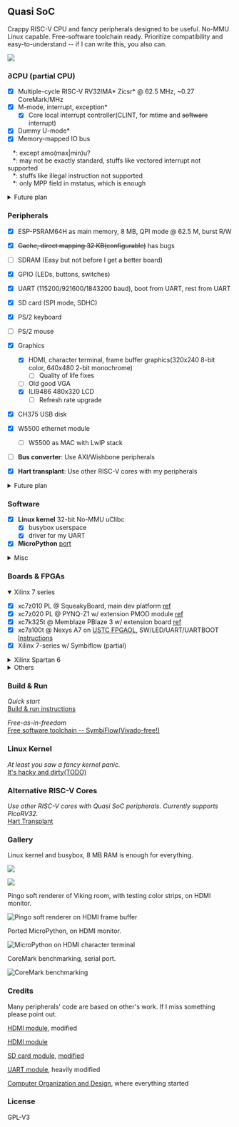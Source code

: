 ## Quasi SoC

Crappy RISC-V CPU and fancy peripherals designed to be useful. No-MMU Linux capable. Free-software toolchain ready. Prioritize compatibility and easy-to-understand -- if I can write this, you also can. 

![](doc/design.png)

### ∂CPU (partial CPU)

- [x] Multiple-cycle RISC-V RV32IMA\* Zicsr\* @ 62.5 MHz, ~0.27 CoreMark/MHz
- [x] M-mode, interrupt, exception\*
  - [x] Core local interrupt controller(CLINT, for mtime and ~~software~~ interrupt)
- [x] Dummy U-mode\*
- [x] Memory-mapped IO bus

&nbsp;&nbsp;  \*: except amo(max|min)u? </br>
&nbsp;&nbsp;  \*: may not be exactly standard, stuffs like vectored interrupt not supported </br>
&nbsp;&nbsp;  \*: stuffs like illegal instruction not supported </br>
&nbsp;&nbsp;  \*: only MPP field in mstatus, which is enough</br>

<details>
<summary>Future plan</summary>

- [ ] Bus arbitration
- [ ] Platform-level interrupt controller(PLIC, for external interrupt)
- [ ] Sv32 MMU
- [ ] S-mode
- [ ] more U-mode stuffs
- [ ] GDB debug over openocd JTAG
- [ ] PMP (not planned)
- [ ] Formal verification (not planned)
- [ ] Pipeline (not planned)

</details>

### Peripherals

- [x] ESP-PSRAM64H as main memory, 8 MB, QPI mode @ 62.5 M, burst R/W
- [x] ~~Cache, direct mapping 32 KB(configurable)~~ has bugs
- [ ] SDRAM (Easy but not before I get a better board)
- [x] GPIO (LEDs, buttons, switches)
- [x] UART (115200/921600/1843200 baud), boot from UART, rest from UART
- [x] SD card (SPI mode, SDHC)
- [x] PS/2 keyboard
- [ ] PS/2 mouse
- [x] Graphics
  - [x] HDMI, character terminal, frame buffer graphics(320x240 8-bit color, 640x480 2-bit monochrome)
    - [ ] Quality of life fixes
  - [ ] Old good VGA
  - [x] ILI9486 480x320 LCD
    - [ ] Refresh rate upgrade
- [x] CH375 USB disk
- [x] W5500 ethernet module
  - [ ] W5500 as MAC with LwIP stack
- [ ] **Bus converter**: Use AXI/Wishbone peripherals
- [x] **Hart transplant**: Use other RISC-V cores with my peripherals


<details>
<summary>Future plan</summary>

- [ ] Internet connectivity
  - [ ] LAN8720 module w/ RGMII PHY (need FPGA MAC)
  - [ ] ESP8266/ESP32 Wifi module (Boring and assaulting)
  - [ ] ENC28J60
  - [ ] LwIP stack
- [ ] USB capability
  - [ ] Host controller, like SL811
  - [ ] USB3300/TUSB1210 ULPI PHY (need FPGA host)
  - [ ] Driver for classes(HID, HUB, Mass Storage)

</details>

### Software

- [x] **Linux kernel** 32-bit No-MMU uClibc
  - [x] busybox userspace
  - [x] driver for my UART
- [x] **MicroPython** [port](https://github.com/regymm/micropython/tree/master/ports/QuasiSoC)

<details>
<summary>Misc</summary>

- [x] Standard RISC-V toolchain and ASM/C programming for RV32IM Newlib
- [x] Basic RISC-V [tests](https://github.com/cliffordwolf/picorv32/tree/master/tests) 
- [x] **CoreMark** performance approx. 0.27 CoreMark/MHz
- [x] Fancy but very slow **[soft renderer](https://github.com/fededevi/pingo/)**
- [x] Bad Apple!! on LCD(low quality)
- [ ] Bad Apple!! on HDMI

</details>

### Boards & FPGAs

<details open>
<summary>Xilinx 7 series</summary>

- [x] xc7z010 PL @ SqueakyBoard, main dev platform [ref](https://github.com/ustcpetergu/SqueakyBoard)
- [x] xc7z020 PL @ PYNQ-Z1 w/ extension PMOD module [ref](https://reference.digilentinc.com/programmable-logic/pynq-z1/start)
- [x] xc7k325t @ Memblaze PBlaze 3 w/ extension board  [ref](https://www.tweaktown.com/reviews/6797/memblaze-pblaze3l-1-2tb-enterprise-pcie-ssd-review/index.html)
- [x] xc7a100t @ Nexys A7 on [USTC FPGAOL](fpgaol.ustc.edu.cn), SW/LED/UART/UARTBOOT [Instructions](fpgaol.md)
- [x] Xilinx 7-series w/ Symbiflow (partial)

</details>


<details>
<summary>Xilinx Spartan 6</summary>

- [x] xc6slx16 @ Nameless LED controller module

</details>

<details>
<summary>Others</summary>

- [ ] ep4ce15 @ QMTech core board w/ SDRAM [ref](http://land-boards.com/blwiki/index.php?title=QMTECH_EP4CE15_FPGA_Card)
- [ ] ep2c35 @ Cisco HWIC-3G-CDMA router module [ref](https://github.com/tomverbeure/cisco-hwic-3g-cdma)
- [ ] lfe5u-12f @ mystery module
- [ ] K210 or some other hardcore RISCV
- [ ] lfe5u or iCE40 w/ free software toolchain(Symbiflow, icestorm)

</details>


### Build & Run

*Quick start*</br>
[Build & run instructions](BuildnRun.md)

*Free-as-in-freedom*</br>
[Free software toolchain -- SymbiFlow(Vivado-free!)](SymbiFlow.md)

### Linux Kernel

*At least you saw a fancy kernel panic.*</br>
[It's hacky and dirty(TODO)](Linux.md)

### Alternative RISC-V Cores

*Use other RISC-V cores with Quasi SoC peripherals. Currently supports PicoRV32.*</br>
[Hart Transplant](HartTransplant.md)

### Gallery

Linux kernel and busybox, 8 MB RAM is enough for everything. 

![](doc/linux3.png)

![](doc/linux4.png)

Pingo soft renderer of Viking room, with testing color strips, on HDMI monitor.

![Pingo soft renderer on HDMI frame buffer](doc/pingo.jpg)

Ported MicroPython, on HDMI monitor.

![MicroPython on HDMI character terminal](doc/micropython.jpg)

CoreMark benchmarking, serial port.

![CoreMark benchmarking](doc/coremark.png)

<!--
Process switching demo and inter-process communication, early-stage microkernel osdev, serial port.

![Interrupt based process switching demo(early stage osdev)](doc/IPC.jpg)
-->

### Credits

Many peripherals' code are based on other's work. If I miss something please point out. 

[HDMI module](https://github.com/hdl-util/hdmi), modified

[HDMI module](https://www.fpga4fun.com/HDMI.html)

[SD card module](http://web.mit.edu/6.111/volume2/www/f2018/tools/sd_controller.v), [modified](https://github.com/regymm/mit_sd_controller_improved)

[UART module](https://github.com/jamieiles/uart), heavily modified

[Computer Organization and Design](https://enszhou.github.io/cod/), where everything started

### License

GPL-V3

